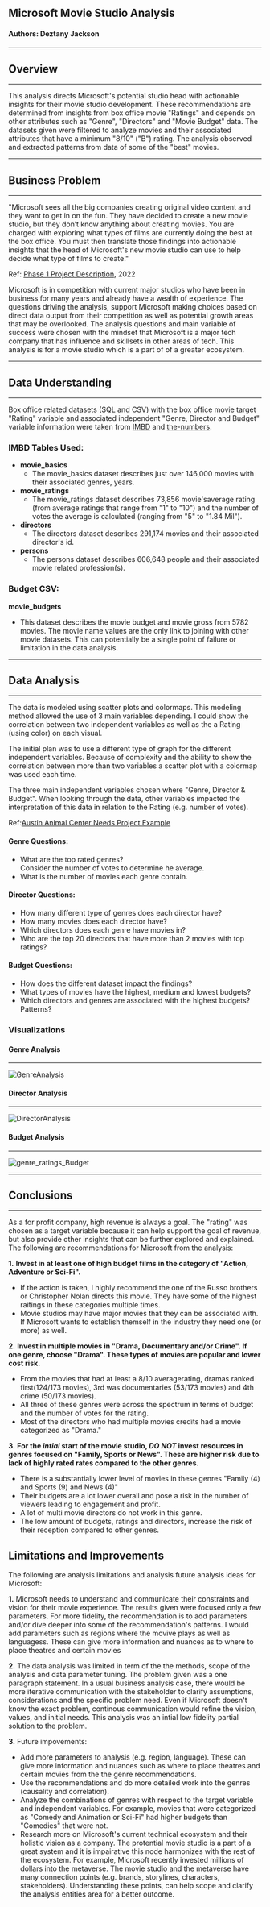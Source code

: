 
## Microsoft Movie Studio Analysis

#### Authors: Deztany Jackson

***

## Overview 

***

This analysis directs Microsoft's potential studio head with actionable insights for their movie studio development. These recommendations are determined from insights from box office movie "Ratings" and depends on other attributes such as "Genre", "Directors" and "Movie Budget" data. The datasets given were filtered to analyze movies and their associated attributes that have a minimum   "8/10" ("B") rating. The analysis observed and extracted patterns from data of some of the "best" movies.

***

## Business Problem 

***

"Microsoft sees all the big companies creating original video content and they want to get in on the fun. They have decided to create a new movie studio, but they don’t know anything about creating movies. You are charged with exploring what types of films are currently doing the best at the box office. You must then translate those findings into actionable insights that the head of Microsoft's new movie studio can use to help decide what type of films to create."

Ref: [Phase 1 Project Description](https://learning.flatironschool.com/courses/4963/pages/phase-1-project-description?module_item_id=370765), 2022

Microsoft is in competition with current major studios who have been in business for many years and already have a wealth of experience. The questions driving the analysis, support Microsoft making choices based on direct data output from their competition as well as  potential growth areas that may be overlooked. The analysis questions and main variable of success were chosen with the mindset that Microsoft is a major tech company that has influence and skillsets in other areas of tech. This analysis is for a movie studio which is a part of of a greater ecosystem.

***

## Data Understanding

***
Box office related datasets (SQL and CSV) with the box office movie target "Rating" variable and associated independent  "Genre, Director and Budget" variable information  were taken from [IMBD](https://www.imdb.com/) and [the-numbers](https://www.the-numbers.com/). 


### IMBD Tables Used:

 - **movie_basics**
     - The movie_basics dataset describes just over 146,000 movies with their associated genres, years.
 - **movie_ratings**
    - The movie_ratings dataset describes 73,856 movie'saverage rating (from average ratings that range from "1" to "10") and the number of votes the average is calculated (ranging from "5" to "1.84 Mil"). 
 - **directors**
     - The directors dataset describes 291,174 movies and their associated director's id.
 - **persons**
    - The persons dataset describes 606,648 people and their associated movie related profession(s). 
    
### Budget CSV: 

**movie_budgets**
   - This dataset describes the movie budget and movie gross from 5782 movies. The movie name values are the only link to joining with other movie datasets. This can potentially be a single point of failure or limitation in the data analysis.

***

## Data Analysis

***

The data is modeled using scatter plots and colormaps. This modeling method allowed the use of 3 main variables depending. I could show the correlation between two independent variables as well as the a Rating (using color) on each visual.

The initial plan was to use a different type of graph for the different independent variables. Because of complexity and  the ability to show the correlation between more than two variables a scatter plot with a colormap was used each time.

The three main independent variables chosen where "Genre, Director & Budget". When looking through the data, other variables impacted the interpretation of this data in relation to the Rating (e.g. number of votes).

Ref:[Austin Animal Center Needs Project Example](https://github.com/learn-co-curriculum/dsc-project-template/blob/example-mvp/animal_shelter_needs_analysis.ipynb)

#### Genre Questions:
  - What are the top rated genres?       
       Consider the number of votes to determine he average.
  - What is the number of movies each genre contain.
  
#### Director Questions: 
  - How many different type of genres does each director have? 
  - How many movies does each director have? 
  - Which directors does each genre have movies in?
  - Who are the top 20 directors that have more than 2 movies with top ratings?
  
#### Budget Questions:
  - How does the different dataset impact the findings?
  - What types of movies have the highest, medium and lowest budgets?
  - Which directors and genres are associated with the highest budgets? Patterns?



### Visualizations


#### Genre Analysis
***
![GenreAnalysis](https://github.com/Dmvinedata/Phase1_Project/blob/main/images/genre_ratings.png)


#### Director Analysis
***

![DirectorAnalysis](https://github.com/Dmvinedata/Phase1_Project/blob/main/images/genre_ratings_Director.png)


#### Budget Analysis
***

![genre_ratings_Budget](https://github.com/Dmvinedata/Phase1_Project/blob/main/images/genre_ratings_Budget.png)

***

## Conclusions

***

As a for profit company, high revenue is always a goal. The "rating" was chosen as a target variable because it can help support the goal of revenue, but also provide other insights that can be further explored and explained. The following are recommendations for Microsoft from the analysis: 
    
**1.**  **Invest in at least one of high budget films in the category of "Action, Adventure or Sci-Fi".** 

   - If the action is taken, I highly recommend the one of the Russo brothers or Christopher Nolan directs this movie. They have some of the highest raitings in these categories multiple times. 
   - Movie studios may have major movies that they can be associated with.  If Microsoft wants to establish themself in the industry they need one (or more) as well.

**2.** **Invest in multiple movies in "Drama, Documentary and/or Crime". If one genre, choose "Drama". These types of movies are popular and lower cost risk.**
        
   - From the movies that had at least a 8/10 averagerating, dramas ranked first(124/173 movies), 3rd was documentaries (53/173 movies) and 4th crime (50/173 movies).
   - All three of these genres were across the spectrum in terms of budget and the number of votes for the rating. 
   - Most of the directors who had multiple movies credits had a movie categorized as "Drama."
           
**3.** **For the _intial_ start of the movie studio, _DO NOT_ invest resources in genres focused on "Family, Sports or News". These are higher risk due to lack of highly rated rates compared to the other genres.** 
    
  - There is a substantially lower level of movies in these genres "Family (4) and Sports (9) and News (4)"
  - Their budgets are a lot lower overall and pose a risk in the number of viewers leading to engagement and profit.
  - A lot of multi movie directors do not work in this genre. 
  - The low amount of budgets, ratings and directors, increase the risk of their reception compared to other genres. 

## Limitations and Improvements

The following are analysis limitations and analysis future analysis ideas for Microsoft:

**1.** Microsoft needs to understand and communicate their constraints and vision for their movie experience. The results given were focused only a few parameters. For more fidelity, the recommendation is to add parameters and/or dive deeper into some of the recommendation's patterns. I would add parameters such as regions where the movive plays as well as languagess. These can give more information and nuances as to where to place theatres and certain movies

**2.** The data analysis was limited in term of the the methods, scope of the analysis and data parameter tuning. The problem given was a one paragraph statement. In a usual business analysis case, there would be more iterative communication with the stakeholder to clarify assumptions, considerations and the specific problem need. Even if Microsoft doesn't know the exact problem, continous communication would refine the vision, values, and initial needs. This analysis  was an intial low fidelity partial solution to the problem.

**3.** Future impovements:

   - Add more parameters to analysis (e.g. region, language). These can give more information and nuances such as  where to place theatres and certain movies from the the genre recommendations.
   - Use the recommendations and do more detailed work into the genres (causality and correlation).
   - Analyze the combinations of genres with respect to the target variable and independent variables. For example, movies that were categorized as "Comedy and Animation or Sci-Fi" had higher budgets than "Comedies" that were not. 
   - Research more on Microsoft's current technical ecosystem and their holistic vision as a company. The protential movie studio is a part of a great system and it is impairative this node harmonizes with the rest of the ecosystem. For example, Microsoft recently invested millions of dollars into the metaverse. The movie studio and the metaverse have many connection points (e.g. brands, storylines, characters, stakeholders).  Understanding these points, can help scope and clarify the analysis entities area for a better outcome.
